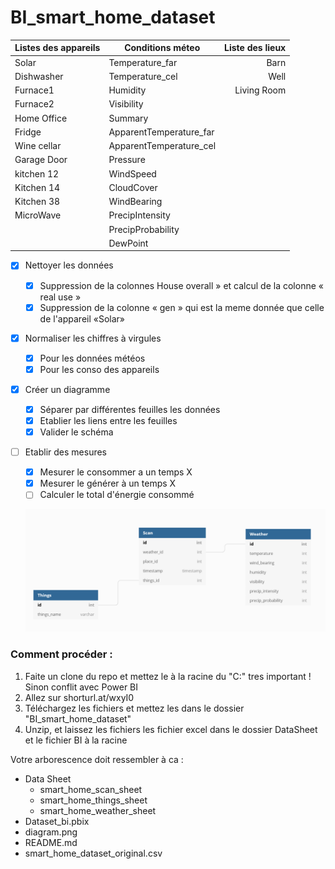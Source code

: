 # BI_smart_home_dataset

| Listes des appareils | Conditions méteo | Liste des lieux|
| --------- | --------- | -----:|
| Solar | Temperature_far | Barn |
| Dishwasher  | Temperature_cel | Well |
| Furnace1  | Humidity | Living Room |
| Furnace2  | Visibility |
| Home Office  | Summary |
| Fridge  | ApparentTemperature_far |
| Wine cellar  | ApparentTemperature_cel |
| Garage Door  | Pressure |
| kitchen 12  | WindSpeed |
| Kitchen 14  | CloudCover |
| Kitchen 38  | WindBearing |
| MicroWave  | PrecipIntensity |
|   | PrecipProbability |
|   | DewPoint |


- [x] Nettoyer les données
  - [x] Suppression de la colonnes  House overall » et calcul de la colonne « real use »
  - [x] Suppression de la colonne « gen » qui est la meme donnée que celle de l'appareil «Solar»
  
- [x] Normaliser les chiffres à virgules
    - [x] Pour les données météos
    - [x] Pour les conso des appareils
    
- [x] Créer un diagramme 
    - [x] Séparer par différentes feuilles les données
    - [x] Etablier les liens entre les feuilles
    - [x] Valider le schéma
    
- [ ] Etablir des mesures
    - [x] Mesurer le consommer a un temps X
    - [x] Mesurer le générer à un temps X
    - [ ] Calculer le total d'énergie consommé
    
  ![](diagram.PNG)


### Comment procéder :
1. Faite un clone du repo et mettez le à la racine du "C:\" tres important ! Sinon conflit avec Power BI
2. Allez sur shorturl.at/wxyI0
3. Téléchargez les fichiers et mettez les dans le dossier "BI_smart_home_dataset"
4. Unzip, et laissez les fichiers les fichier excel dans le dossier DataSheet et le fichier BI à la racine

Votre arborescence doit ressembler à ca :
+ Data Sheet
    + smart_home_scan_sheet
    + smart_home_things_sheet
    + smart_home_weather_sheet
+ Dataset_bi.pbix
+ diagram.png
+ README.md
+ smart_home_dataset_original.csv

